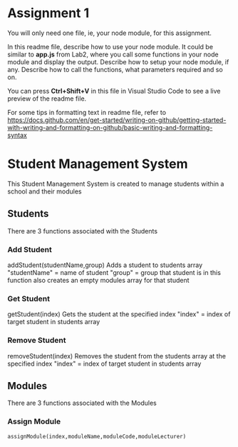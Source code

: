 # Assignment 1

You will only need one file, ie, your node module, for this assignment.

In this readme file, describe how to use your node module. It could be similar to **app.js** from Lab2, where you call some functions in your node module and display the output. Describe how to setup your node module, if any. Describe how to call the functions, what parameters required and so on.

You can press **Ctrl+Shift+V** in this file in Visual Studio Code to see a live preview of the readme file.

For some tips in formatting text in readme file, refer to https://docs.github.com/en/get-started/writing-on-github/getting-started-with-writing-and-formatting-on-github/basic-writing-and-formatting-syntax

# Student Management System
This Student Management System is created to manage students within a school and their modules

## Students
There are 3 functions associated with the Students
### Add Student
addStudent(studentName,group)
Adds a student to students array
"studentName" = name of student
"group" = group that student is in
this function also creates an empty modules array for that student
### Get Student
getStudent(index)
Gets the student at the specified index
"index" = index of target student in students array
### Remove Student
removeStudent(index)
Removes the student from the students array at the specified index
"index" = index of target student in students array

## Modules
There are 3 functions associated with the Modules
### Assign Module
`assignModule(index,moduleName,moduleCode,moduleLecturer)`
